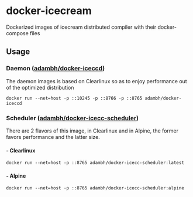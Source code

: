 # docker-icecream
Dockerized images of icecream distributed compiler with their docker-compose files

## Usage
### Daemon ([adambh/docker-iceccd](https://hub.docker.com/r/adambh/docker-iceccd))
The daemon images is based on Clearlinux so as to enjoy performance out of the optimized distribution
```
docker run --net=host -p ::10245 -p ::8766 -p ::8765 adambh/docker-iceccd
```

### Scheduler ([adambh/docker-icecc-scheduler](https://hub.docker.com/r/adambh/docker-icecc-scheduler))
There are 2 flavors of this image, in Clearlinux and in Alpine, the former favors performance and the latter size.

#### - Clearlinux
```
docker run --net=host -p ::8765 adambh/docker-icecc-scheduler:latest
```

#### - Alpine
```
docker run --net=host -p ::8765 adambh/docker-icecc-scheduler:alpine
```

